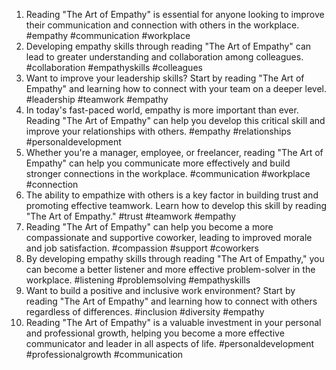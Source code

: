 1. Reading "The Art of Empathy" is essential for anyone looking to improve their communication and connection with others in the workplace. #empathy #communication #workplace
2. Developing empathy skills through reading "The Art of Empathy" can lead to greater understanding and collaboration among colleagues. #collaboration #empathyskills #colleagues
3. Want to improve your leadership skills? Start by reading "The Art of Empathy" and learning how to connect with your team on a deeper level. #leadership #teamwork #empathy
4. In today's fast-paced world, empathy is more important than ever. Reading "The Art of Empathy" can help you develop this critical skill and improve your relationships with others. #empathy #relationships #personaldevelopment
5. Whether you're a manager, employee, or freelancer, reading "The Art of Empathy" can help you communicate more effectively and build stronger connections in the workplace. #communication #workplace #connection
6. The ability to empathize with others is a key factor in building trust and promoting effective teamwork. Learn how to develop this skill by reading "The Art of Empathy." #trust #teamwork #empathy
7. Reading "The Art of Empathy" can help you become a more compassionate and supportive coworker, leading to improved morale and job satisfaction. #compassion #support #coworkers
8. By developing empathy skills through reading "The Art of Empathy," you can become a better listener and more effective problem-solver in the workplace. #listening #problemsolving #empathyskills
9. Want to build a positive and inclusive work environment? Start by reading "The Art of Empathy" and learning how to connect with others regardless of differences. #inclusion #diversity #empathy
10. Reading "The Art of Empathy" is a valuable investment in your personal and professional growth, helping you become a more effective communicator and leader in all aspects of life. #personaldevelopment #professionalgrowth #communication
